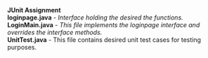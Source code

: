 **JUnit Assignment**<br>
**loginpage.java** - _Interface holding the desired the functions._<br>
**LoginMain.java** - _This file implements the loginpage interface and overrides the interface methods._ <br>
**UnitTest.java** - This file contains desired unit test cases for testing purposes.
